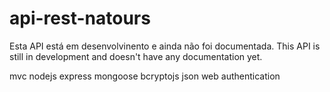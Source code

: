 # api-rest-natours

Esta API está em desenvolvinento e ainda não foi documentada. 
This API is still in development and doesn't have any documentation yet.

mvc
nodejs
express
mongoose
bcryptojs
json web authentication
